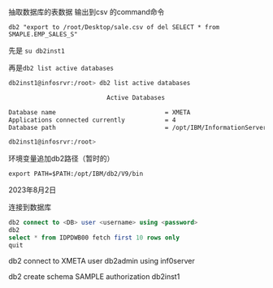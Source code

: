 抽取数据库的表数据 输出到csv 的command命令

`db2 "export to /root/Desktop/sale.csv of del SELECT * from SMAPLE.EMP_SALES_S"`



先是 `su db2inst1`

再是`db2 list active databases`

```bash
db2inst1@infosrvr:/root> db2 list active databases

                           Active Databases

Database name                              = XMETA
Applications connected currently           = 4
Database path                              = /opt/IBM/InformationServer/Repos/xmeta/db2inst1/NODE0000/SQL00001/

db2inst1@infosrvr:/root>
```

环境变量追加db2路径（暂时的）

`export PATH=$PATH:/opt/IBM/db2/V9/bin`



2023年8月2日

连接到数据库

```sql
db2 connect to <DB> user <username> using <password>
db2
select * from IDPDWB00 fetch first 10 rows only
quit
```

db2 connect to XMETA user db2admin using inf0server





db2 create schema SAMPLE authorization db2inst1 

